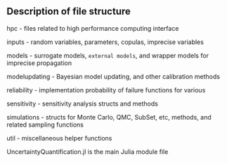 ## Description of file structure

hpc - files related to high performance computing interface

inputs - random variables, parameters, copulas, imprecise variables

models - surrogate models, `external models`, and wrapper models for imprecise propagation

modelupdating - Bayesian model updating, and other calibration methods

reliability - implementation probability of failure functions for various

sensitivity - sensitivity analysis structs and methods

simulations - structs for Monte Carlo, QMC, SubSet, etc, methods, and related sampling functions

util - miscellaneous helper functions

UncertaintyQuantification.jl is the main Julia module file